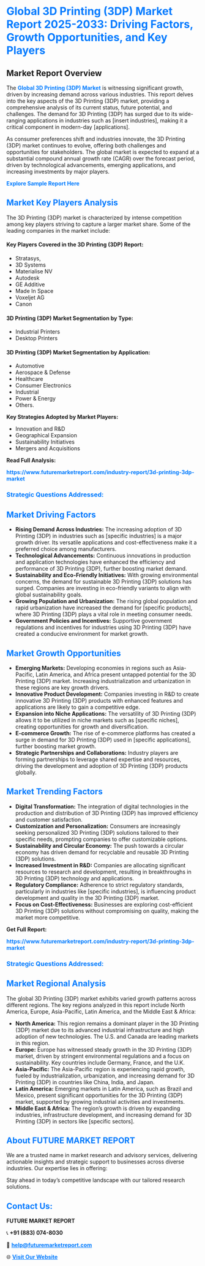 <h1 style="color: #007BFF;">Global 3D Printing (3DP) Market Report 2025-2033: Driving Factors, Growth Opportunities, and Key Players</h1>

<section id="overview">
<h2>Market Report Overview</h2>
<p>The <a href="https://www.futuremarketreport.com/industry-report/3d-printing-3dp-market" style="color: #007BFF; text-decoration: none;"><strong>Global 3D Printing (3DP) Market</strong></a> is witnessing significant growth, driven by increasing demand across various industries. This report delves into the key aspects of the 3D Printing (3DP) market, providing a comprehensive analysis of its current status, future potential, and challenges. The demand for 3D Printing (3DP) has surged due to its wide-ranging applications in industries such as [insert industries], making it a critical component in modern-day [applications].</p>
<p>As consumer preferences shift and industries innovate, the 3D Printing (3DP) market continues to evolve, offering both challenges and opportunities for stakeholders. The global market is expected to expand at a substantial compound annual growth rate (CAGR) over the forecast period, driven by technological advancements, emerging applications, and increasing investments by major players.</p>
</section>

<section id="overview">
<p><a href="https://www.futuremarketreport.com/request-sample/reportId=63069" style="color: #007BFF; text-decoration: none;"><strong>Explore Sample Report Here</strong></a></p>
</section>

<section id="key-players">
<h2 style="color: #007BFF;">Market Key Players Analysis</h2>
<p>The 3D Printing (3DP) market is characterized by intense competition among key players striving to capture a larger market share. Some of the leading companies in the market include:</p>
<h4>Key Players Covered in the 3D Printing (3DP) Report:</h4>
<ul><li>Stratasys,</li><li>3D Systems</li><li>Materialise NV</li><li>Autodesk</li><li>GE Additive</li><li>Made In Space</li><li>Voxeljet AG</li><li>Canon</li></ul>
<h4>3D Printing (3DP) Market Segmentation by Type:</h4>
<ul><li>Industrial Printers</li><li>Desktop Printers</li></ul>

<h4>3D Printing (3DP) Market Segmentation by Application:</h4>
<ul><li>Automotive</li><li>Aerospace &amp; Defense</li><li>Healthcare</li><li>Consumer Electronics</li><li>Industrial</li><li>Power &amp; Energy</li><li>Others.</li></ul>
<p><strong>Key Strategies Adopted by Market Players:</strong></p>
<ul>
<li>Innovation and R&D</li>
<li>Geographical Expansion</li>
<li>Sustainability Initiatives</li>
<li>Mergers and Acquisitions</li>
</ul>
</section>

<section>
<p><strong>Read Full Analysis: </strong></p><a href="https://www.futuremarketreport.com/industry-report/3d-printing-3dp-market" style="color: #007BFF; text-decoration: none;"><strong>https://www.futuremarketreport.com/industry-report/3d-printing-3dp-market</strong></a>
<h3 style="color: #007BFF;">Strategic Questions Addressed:</h3>
</section>

<section id="driving-factors">
<h2 style="color: #007BFF;">Market Driving Factors</h2>
<ul>
<li><strong>Rising Demand Across Industries:</strong> The increasing adoption of 3D Printing (3DP) in industries such as [specific industries] is a major growth driver. Its versatile applications and cost-effectiveness make it a preferred choice among manufacturers.</li>
<li><strong>Technological Advancements:</strong> Continuous innovations in production and application technologies have enhanced the efficiency and performance of 3D Printing (3DP), further boosting market demand.</li>
<li><strong>Sustainability and Eco-Friendly Initiatives:</strong> With growing environmental concerns, the demand for sustainable 3D Printing (3DP) solutions has surged. Companies are investing in eco-friendly variants to align with global sustainability goals.</li>
<li><strong>Growing Population and Urbanization:</strong> The rising global population and rapid urbanization have increased the demand for [specific products], where 3D Printing (3DP) plays a vital role in meeting consumer needs.</li>
<li><strong>Government Policies and Incentives:</strong> Supportive government regulations and incentives for industries using 3D Printing (3DP) have created a conducive environment for market growth.</li>
</ul>
</section>

<section id="growth-opportunities">
<h2 style="color: #007BFF;">Market Growth Opportunities</h2>
<ul>
<li><strong>Emerging Markets:</strong> Developing economies in regions such as Asia-Pacific, Latin America, and Africa present untapped potential for the 3D Printing (3DP) market. Increasing industrialization and urbanization in these regions are key growth drivers.</li>
<li><strong>Innovative Product Development:</strong> Companies investing in R&D to create innovative 3D Printing (3DP) products with enhanced features and applications are likely to gain a competitive edge.</li>
<li><strong>Expansion into Niche Applications:</strong> The versatility of 3D Printing (3DP) allows it to be utilized in niche markets such as [specific niches], creating opportunities for growth and diversification.</li>
<li><strong>E-commerce Growth:</strong> The rise of e-commerce platforms has created a surge in demand for 3D Printing (3DP) used in [specific applications], further boosting market growth.</li>
<li><strong>Strategic Partnerships and Collaborations:</strong> Industry players are forming partnerships to leverage shared expertise and resources, driving the development and adoption of 3D Printing (3DP) products globally.</li>
</ul>
</section>

<section id="trending-factors">
<h2 style="color: #007BFF;">Market Trending Factors</h2>
<ul>
<li><strong>Digital Transformation:</strong> The integration of digital technologies in the production and distribution of 3D Printing (3DP) has improved efficiency and customer satisfaction.</li>
<li><strong>Customization and Personalization:</strong> Consumers are increasingly seeking personalized 3D Printing (3DP) solutions tailored to their specific needs, prompting companies to offer customizable options.</li>
<li><strong>Sustainability and Circular Economy:</strong> The push towards a circular economy has driven demand for recyclable and reusable 3D Printing (3DP) solutions.</li>
<li><strong>Increased Investment in R&D:</strong> Companies are allocating significant resources to research and development, resulting in breakthroughs in 3D Printing (3DP) technology and applications.</li>
<li><strong>Regulatory Compliance:</strong> Adherence to strict regulatory standards, particularly in industries like [specific industries], is influencing product development and quality in the 3D Printing (3DP) market.</li>
<li><strong>Focus on Cost-Effectiveness:</strong> Businesses are exploring cost-efficient 3D Printing (3DP) solutions without compromising on quality, making the market more competitive.</li>
</ul>
</section>

<section>
<p><strong>Get Full Report: </strong></p><a href="https://www.futuremarketreport.com/industry-report/3d-printing-3dp-market" style="color: #007BFF; text-decoration: none;"><strong>https://www.futuremarketreport.com/industry-report/3d-printing-3dp-market</strong></a>
<h3 style="color: #007BFF;">Strategic Questions Addressed:</h3>
</section>


<section id="regional-analysis">
<h2 style="color: #007BFF;">Market Regional Analysis</h2>
<p>The global 3D Printing (3DP) market exhibits varied growth patterns across different regions. The key regions analyzed in this report include North America, Europe, Asia-Pacific, Latin America, and the Middle East & Africa:</p>
<ul>
<li><strong>North America:</strong> This region remains a dominant player in the 3D Printing (3DP) market due to its advanced industrial infrastructure and high adoption of new technologies. The U.S. and Canada are leading markets in this region.</li>
<li><strong>Europe:</strong> Europe has witnessed steady growth in the 3D Printing (3DP) market, driven by stringent environmental regulations and a focus on sustainability. Key countries include Germany, France, and the U.K.</li>
<li><strong>Asia-Pacific:</strong> The Asia-Pacific region is experiencing rapid growth, fueled by industrialization, urbanization, and increasing demand for 3D Printing (3DP) in countries like China, India, and Japan.</li>
<li><strong>Latin America:</strong> Emerging markets in Latin America, such as Brazil and Mexico, present significant opportunities for the 3D Printing (3DP) market, supported by growing industrial activities and investments.</li>
<li><strong>Middle East & Africa:</strong> The region’s growth is driven by expanding industries, infrastructure development, and increasing demand for 3D Printing (3DP) in sectors like [specific sectors].</li>
</ul>
</section>

<footer>
<h2 style="color: #007BFF;">About FUTURE MARKET REPORT</h2>
<p>We are a trusted name in market research and advisory services, delivering actionable insights and strategic support to businesses across diverse industries. Our expertise lies in offering:</p>

<p>Stay ahead in today’s competitive landscape with our tailored research solutions.</p>

<h2 style="color: #007BFF;">Contact Us:</h2>
<p><strong>FUTURE MARKET REPORT</strong></p>
<p>📞 <strong>+91 (883) 074-8030</strong></p>
<p>📧 <strong><a href="mailto:help@futuremarketreport.com" style="color: #007BFF;">help@futuremarketreport.com</a></strong></p>
<p>🌐 <strong><a href="https://www.futuremarketreport.com/" style="color: #007BFF;">Visit Our Website</a></strong></p>
</footer>